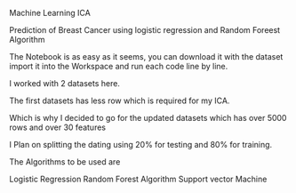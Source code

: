 Machine Learning ICA

Prediction of Breast Cancer using logistic regression and Random Foreest Algorithm


The Notebook is as easy as it seems, you can download it with the dataset import it into the Workspace and run each code line by line.

I worked with 2 datasets here.

The first datasets has less row which is required for my ICA.

Which is why I decided to go for the updated datasets which has over 5000 rows and over 30 features 

I Plan on splitting the dating using 20% for testing and 80% for training.

The Algorithms to be used are 

Logistic Regression 
Random Forest Algorithm
Support vector Machine
